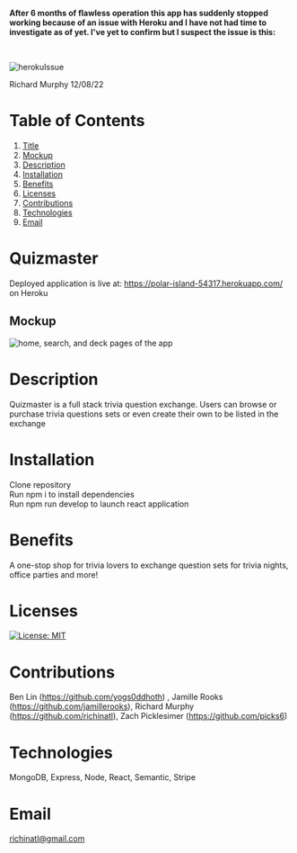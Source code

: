 **After 6 months of flawless operation this app has suddenly stopped working because of an issue with Heroku and I have not had time to investigate as of yet.
I've yet to confirm but I suspect the issue is this:**

<br>

![herokuIssue](https://user-images.githubusercontent.com/95508564/206523704-e40a7e93-2b40-4e46-9e16-0fba7097f881.png)

Richard Murphy 12/08/22

# Table of Contents
  1. [Title](#Title)
  2. [Mockup](#Mockup)
  3. [Description](#Description)
  4. [Installation](#Installation)
  5. [Benefits](#Benefits)
  6. [Licenses](#Licenses)
  7. [Contributions](#Contributions)
  8. [Technologies](#Technologies)
  9. [Email](#Email)
  

# Quizmaster
Deployed application is live at: https://polar-island-54317.herokuapp.com/ on Heroku
## Mockup 
<img src="./assets/../client/src/assets/images/mockup.png" alt="home, search, and deck pages of the app">

# Description
Quizmaster is a full stack trivia question exchange. Users can browse or purchase trivia questions sets or even create their own to be listed in the exchange
# Installation
Clone repository <br>
Run npm i to install dependencies <br>
Run npm run develop to launch react application
# Benefits
A one-stop shop for trivia lovers to exchange question sets for trivia nights, office parties and more!
# Licenses
[![License: MIT](https://img.shields.io/badge/License-MIT-yellow.svg)](https://opensource.org/licenses/MIT)
# Contributions
Ben Lin (https://github.com/yogs0ddhoth) , Jamille Rooks (https://github.com/jamillerooks), Richard Murphy (https://github.com/richinatl), Zach Picklesimer (https://github.com/picks6)
# Technologies
MongoDB, Express, Node, React, Semantic, Stripe
# Email
richinatl@gmail.com
